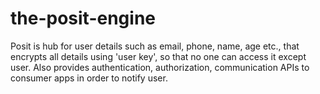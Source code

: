 # the-posit-engine
Posit is hub for user details such as email, phone, name, age etc., that encrypts all details using 'user key', so that no one can access it except user. Also provides authentication, authorization, communication APIs to consumer apps in order to notify user.
